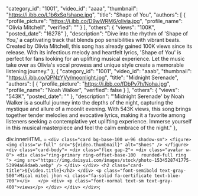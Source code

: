 "category_id": "1001",
"video_id": "aaaa",
"thumbnail": "https://i.ibb.co/L1b6xSq/shape.jpg",
"title": "Shape of You",
"authors": [
{
"profile_picture": "https://i.ibb.co/D9wWRM6/olivia.jpg",
"profile_name": "Olivia Mitchell",
"verified": ""
}
],
"others": {
"views": "100K",
"posted_date": "16278"
},
"description": "Dive into the rhythm of 'Shape of You,' a captivating track that blends pop sensibilities with vibrant beats. Created by Olivia Mitchell, this song has already gained 100K views since its release. With its infectious melody and heartfelt lyrics, 'Shape of You' is perfect for fans looking for an uplifting musical experience. Let the music take over as Olivia's vocal prowess and unique style create a memorable listening journey."
},
{
"category_id": "1001",
"video_id": "aaab",
"thumbnail": "https://i.ibb.co/QPNzYVy/moonlight.jpg",
"title": "Midnight Serenade",
"authors": [
{
"profile_picture": "https://i.ibb.co/fDbPv7h/Noha.jpg",
"profile_name": "Noah Walker",
"verified": false
}
],
"others": {
"views": "543K",
"posted_date": ""
},
"description": "'Midnight Serenade' by Noah Walker is a soulful journey into the depths of the night, capturing the mystique and allure of a moonlit evening. With 543K views, this song brings together tender melodies and evocative lyrics, making it a favorite among listeners seeking a contemplative yet uplifting experience. Immerse yourself in this musical masterpiece and feel the calm embrace of the night."
},




 div.innerHTML = `
     <div class="card bg-base-100 w-96 shadow-sm">
                <figure>
                  <img class="w-full"
                    src="${video.thumbnail}"
                    alt="Shoes" />
                </figure>
                <div class="card-body">
                    <div class="flex gap-2">
                        <div class="avatar w-8">
                            <div class="ring-primary ring-offset-base-100  rounded-full ring ">
                              <img src="https://img.daisyui.com/images/stock/photo-1534528741775-53994a69daeb.webp" />
                            </div>
                          </div>
                          <h2 class="card-title">${video.title}</h2>
                    </div>
                  <p class="font-semibold text-gray-500">Mical mitel jhon <i class="fa-solid fa-certificate text-blue-700"></i>  
                  </p>
                  <div>
                    <p class="font-normal text-sm text-gray-400">views</p>
                  </div>
                </div>
              </div>
     `;